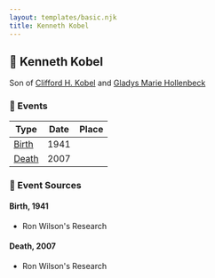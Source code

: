 ```yaml
---
layout: templates/basic.njk
title: Kenneth Kobel
---
```

## 🔵 Kenneth Kobel

Son of [Clifford H. Kobel](/people/2/28732388) and [Gladys Marie Hollenbeck](/people/5/52265274)

### 📆 Events

Type | Date | Place
------ | ------ | ------
[Birth](#event-758d2c2c-7d0d-4dfb-ba78-0a11a3e07b7a) | 1941 |
[Death](#event-4c36e508-12d3-4da3-bbf9-75e5cdbb90e3) | 2007 |

### 📰 Event Sources

#### <a id="event-758d2c2c-7d0d-4dfb-ba78-0a11a3e07b7a"></a> Birth, 1941
* Ron Wilson's Research

#### <a id="event-4c36e508-12d3-4da3-bbf9-75e5cdbb90e3"></a> Death, 2007
* Ron Wilson's Research
